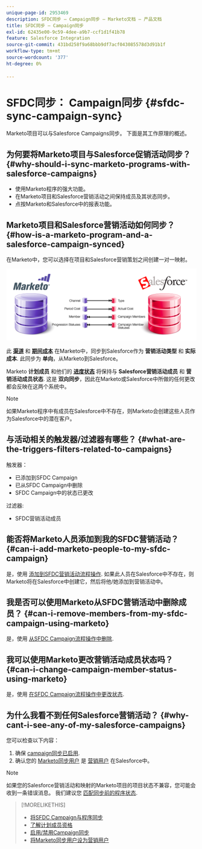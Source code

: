 ```yaml
---
unique-page-id: 2953469
description: SFDC同步 — Campaign同步 — Marketo文档 — 产品文档
title: SFDC同步 — Campaign同步
exl-id: 62435e00-9c59-4dee-a9b7-ccf1d1f41b78
feature: Salesforce Integration
source-git-commit: 431bd258f9a68bbb9df7acf043085578d3d91b1f
workflow-type: tm+mt
source-wordcount: '377'
ht-degree: 0%

---
```


# SFDC同步： Campaign同步 {#sfdc-sync-campaign-sync}

Marketo项目可以与Salesforce Campaigns同步。 下面是其工作原理的概述。

## 为何要将Marketo项目与Salesforce促销活动同步？ {#why-should-i-sync-marketo-programs-with-salesforce-campaigns}

* 使用Marketo程序的强大功能。
* 在Marketo项目和Salesforce营销活动之间保持成员及其状态同步。
* 点按Marketo和Salesforce中的报表功能。

## Marketo项目和Salesforce营销活动如何同步？ {#how-is-a-marketo-program-and-a-salesforce-campaign-synced}

在Marketo中，您可以选择在项目和Salesforce营销策划之间创建一对一映射。

![](assets/image2015-7-8-9-3a43-3a8.png)

此 **[渠道](/help/marketo/product-docs/administration/tags/create-a-program-channel.md)** 和 **[期间成本](/help/marketo/product-docs/core-marketo-concepts/programs/working-with-programs/understanding-period-costs.md)** 在Marketo中，同步到Salesforce作为 **营销活动类型** 和 **实际成本**. 此同步为 **单向**，从Marketo到Salesforce。

Marketo **计划成员** 和他们的 **[进度状态](/help/marketo/product-docs/core-marketo-concepts/programs/creating-programs/understanding-program-membership.md)** 将保持与 **Salesforce营销活动成员** 和 **营销活动成员状态**. 这是 **双向同步**，因此在Marketo或Salesforce中所做的任何更改都会反映在这两个系统中。

>[!NOTE]
>
>如果Marketo程序中有成员在Salesforce中不存在，则Marketo会创建这些人员作为Salesforce中的潜在客户。

## 与活动相关的触发器/过滤器有哪些？ {#what-are-the-triggers-filters-related-to-campaigns}

触发器：

* 已添加到SFDC Campaign
* 已从SFDC Campaign中删除
* SFDC Campaign中的状态已更改

过滤器:

* SFDC营销活动成员

## 能否将Marketo人员添加到我的SFDC营销活动？ {#can-i-add-marketo-people-to-my-sfdc-campaign}

是，使用 [添加到SFDC营销活动流程操作](/help/marketo/product-docs/core-marketo-concepts/smart-campaigns/salesforce-flow-actions/add-to-sfdc-campaign.md). 如果此人员在Salesforce中不存在，则Marketo将在Salesforce中创建它，然后将他/她添加到营销活动中。

## 我是否可以使用Marketo从SFDC营销活动中删除成员？ {#can-i-remove-members-from-my-sfdc-campaign-using-marketo}

是，使用 [从SFDC Campaign流程操作中删除](/help/marketo/product-docs/core-marketo-concepts/smart-campaigns/salesforce-flow-actions/remove-from-sfdc-campaign.md).

## 我可以使用Marketo更改营销活动成员状态吗？ {#can-i-change-campaign-member-status-using-marketo}

是，使用 [在SFDC Campaign流程操作中更改状态](/help/marketo/product-docs/core-marketo-concepts/smart-campaigns/salesforce-flow-actions/change-status-in-sfdc-campaign.md).

## 为什么我看不到任何Salesforce营销活动？ {#why-cant-i-see-any-of-my-salesforce-campaigns}

您可以检查以下内容：

1. 确保 [campaign同步已启用](/help/marketo/product-docs/crm-sync/salesforce-sync/setup/optional-steps/enable-disable-campaign-sync.md).
1. 确认您的 [Marketo同步用户](/help/marketo/product-docs/crm-sync/salesforce-sync/setup/enterprise-unlimited-edition/step-2-of-3-create-a-salesforce-user-for-marketo-enterprise-unlimited.md) 是 [营销用户](/help/marketo/product-docs/crm-sync/salesforce-sync/setup/optional-steps/enable-disable-campaign-sync/make-marketo-sync-user-a-marketing-user.md) 在Salesforce中。

>[!NOTE]
>
>如果您的Salesforce营销活动和映射的Marketo项目的项目状态不兼容，您可能会收到一条错误消息。 我们建议您 [匹配同步前的程序状态](/help/marketo/product-docs/crm-sync/salesforce-sync/sfdc-sync-details/how-to-match-program-statuses-and-salesforce-campaign-statuses-prior-to-sync.md).

>[!MORELIKETHIS]
>
>* [将SFDC Campaign与程序同步](/help/marketo/product-docs/core-marketo-concepts/programs/working-with-programs/sync-an-sfdc-campaign-with-a-program.md)
>* [了解计划成员资格](/help/marketo/product-docs/core-marketo-concepts/programs/creating-programs/understanding-program-membership.md)
>* [启用/禁用Campaign同步](/help/marketo/product-docs/crm-sync/salesforce-sync/setup/optional-steps/enable-disable-campaign-sync.md)
>* [将Marketo同步用户设为营销用户](/help/marketo/product-docs/crm-sync/salesforce-sync/setup/optional-steps/enable-disable-campaign-sync/make-marketo-sync-user-a-marketing-user.md)
